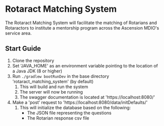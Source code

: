 # Rotaract Matching System

The Rotaract Matching System will facilitate the matching of Rotarians and Rotaractors to institute a mentorship program across the Ascension MDIO's service area.


## Start Guide

1. Clone the repository
1. Set 'JAVA_HOME' as an environment variable pointing to the location of a Java JDK (8 or higher)
1. Run ``./gradlew bootRunDev`` in the base directory 'rotaract_matching_system' (by default)
	1. This will build and run the system
	1. The server will now be running
	1. The swagger documentation is located at 'https://localhost:8080/'
1. Make a 'post' request to 'https://localhost:8080/data/initDefaults/'
	1. This will initialize the database based on the following:
		* The JSON file representing the questions
		* The Rotarian response csv file
